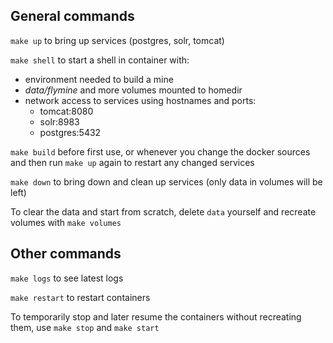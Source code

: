 ## General commands

`make up` to bring up services (postgres, solr, tomcat)

`make shell` to start a shell in container with:
- environment needed to build a mine
- *data/flymine* and more volumes mounted to homedir
- network access to services using hostnames and ports:
    - tomcat:8080
    - solr:8983
    - postgres:5432

`make build` before first use, or whenever you change the docker sources and
then run `make up` again to restart any changed services

`make down` to bring down and clean up services (only data in volumes will be
left)

To clear the data and start from scratch, delete `data` yourself and recreate
volumes with `make volumes`

## Other commands

`make logs` to see latest logs

`make restart` to restart containers

To temporarily stop and later resume the containers without recreating them, use
`make stop` and `make start`
